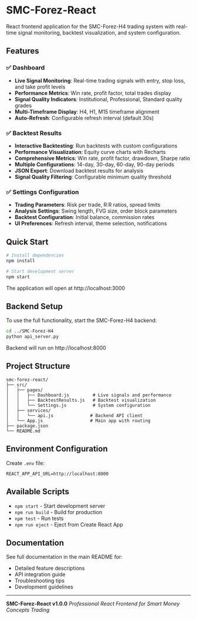 # SMC-Forez-React

React frontend application for the SMC-Forez-H4 trading system with real-time signal monitoring, backtest visualization, and system configuration.

## Features

### ✅ Dashboard
- **Live Signal Monitoring**: Real-time trading signals with entry, stop loss, and take profit levels
- **Performance Metrics**: Win rate, profit factor, total trades display
- **Signal Quality Indicators**: Institutional, Professional, Standard quality grades
- **Multi-Timeframe Display**: H4, H1, M15 timeframe alignment
- **Auto-Refresh**: Configurable refresh interval (default 30s)

### ✅ Backtest Results
- **Interactive Backtesting**: Run backtests with custom configurations
- **Performance Visualization**: Equity curve charts with Recharts
- **Comprehensive Metrics**: Win rate, profit factor, drawdown, Sharpe ratio
- **Multiple Configurations**: 14-day, 30-day, 60-day, 90-day periods
- **JSON Export**: Download backtest results for analysis
- **Signal Quality Filtering**: Configurable minimum quality threshold

### ✅ Settings Configuration
- **Trading Parameters**: Risk per trade, R:R ratios, spread limits
- **Analysis Settings**: Swing length, FVG size, order block parameters
- **Backtest Configuration**: Initial balance, commission rates
- **UI Preferences**: Refresh interval, theme selection, notifications

## Quick Start

```bash
# Install dependencies
npm install

# Start development server
npm start
```

The application will open at http://localhost:3000

## Backend Setup

To use the full functionality, start the SMC-Forez-H4 backend:

```bash
cd ../SMC-Forez-H4
python api_server.py
```

Backend will run on http://localhost:8000

## Project Structure

```
smc-forez-react/
├── src/
│   ├── pages/
│   │   ├── Dashboard.js         # Live signals and performance
│   │   ├── BacktestResults.js   # Backtest visualization
│   │   └── Settings.js          # System configuration
│   ├── services/
│   │   └── api.js              # Backend API client
│   └── App.js                  # Main app with routing
├── package.json
└── README.md
```

## Environment Configuration

Create `.env` file:

```env
REACT_APP_API_URL=http://localhost:8000
```

## Available Scripts

- `npm start` - Start development server
- `npm run build` - Build for production
- `npm test` - Run tests
- `npm run eject` - Eject from Create React App

## Documentation

See full documentation in the main README for:
- Detailed feature descriptions
- API integration guide
- Troubleshooting tips
- Development guidelines

---

**SMC-Forez-React v1.0.0**
*Professional React Frontend for Smart Money Concepts Trading*
